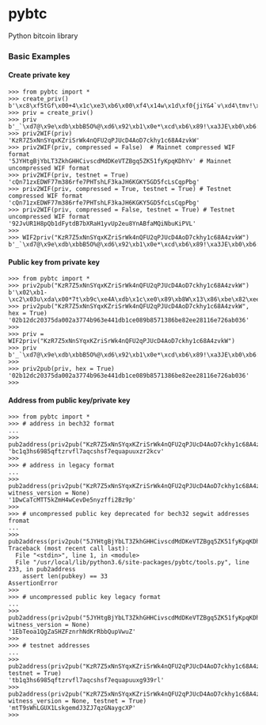 # pybtc
Python bitcoin library


### Basic Examples

#### Create private key

    >>> from pybtc import *
    >>> create_priv()
    b'\xc8\xf5tGf\x00+4\x1c\xe3\xb6\x00\xf4\x14w\x1d\xf0{jiY&4`v\xd4\tmv!\x0f\x1f'
    >>> priv = create_priv()
    >>> priv
    b'_`\xd7@\x9e\xdb\xbbB5O%@\xd6\x92\xb1\x0e*\xcd\xb6\x89!\xa3JE\xb0\xb6:\x8c\x04\x88\xc9\xa5'
    >>> priv2WIF(priv)  
    'KzR7Z5xNnSYqxKZriSrWk4nQFU2qPJUcD4AoD7ckhy1c68A4zvkW'
    >>> priv2WIF(priv, compressed = False)  # Mainnet compressed WIF format
    '5JYHtgBjYbLT3ZkhGHHCivscdMdDKeVTZBgq5ZK51fyKpqKDhYv' # Mainnet uncompressed WIF format
    >>> priv2WIF(priv, testnet = True)
    'cQn71zxEDWF77m386rfe7PHTshLF3kaJH6KGKY5GD5fcLsCqpPbg'
    >>> priv2WIF(priv, compressed = True, testnet = True) # Testnet compressed WIF format
    'cQn71zxEDWF77m386rfe7PHTshLF3kaJH6KGKY5GD5fcLsCqpPbg'
    >>> priv2WIF(priv, compressed = False, testnet = True) # Testnet uncompressed WIF format
    '92JvUR1H8pQb1dFytdB7bXRaH1yvUp2eu8YnABfaMQiNbuKiPVL'
    >>>
    >>> WIF2priv("KzR7Z5xNnSYqxKZriSrWk4nQFU2qPJUcD4AoD7ckhy1c68A4zvkW")
    b'_`\xd7@\x9e\xdb\xbbB5O%@\xd6\x92\xb1\x0e*\xcd\xb6\x89!\xa3JE\xb0\xb6:\x8c\x04\x88\xc9\xa5'
    
#### Public key from private key

    >>> from pybtc import *
    >>> priv2pub("KzR7Z5xNnSYqxKZriSrWk4nQFU2qPJUcD4AoD7ckhy1c68A4zvkW")
    b'\x02\xb1-\xc2\x03u\xda\x00*7t\xb9c\xe4A\xdb\x1c\xe0\x89\xb8W\x13\x86\xbe\x82\xee(\x11nrj\xb06'
    >>> priv2pub("KzR7Z5xNnSYqxKZriSrWk4nQFU2qPJUcD4AoD7ckhy1c68A4zvkW", hex = True)
    '02b12dc20375da002a3774b963e441db1ce089b8571386be82ee28116e726ab036'
    >>>
    >>> priv = WIF2priv("KzR7Z5xNnSYqxKZriSrWk4nQFU2qPJUcD4AoD7ckhy1c68A4zvkW")
    >>> priv
    b'_`\xd7@\x9e\xdb\xbbB5O%@\xd6\x92\xb1\x0e*\xcd\xb6\x89!\xa3JE\xb0\xb6:\x8c\x04\x88\xc9\xa5'
    >>>
    >>> priv2pub(priv, hex = True)
    '02b12dc20375da002a3774b963e441db1ce089b8571386be82ee28116e726ab036'
    >>>

#### Address from public key/private key

    >>> from pybtc import *
    >>> # address in bech32 format
    ...
    >>> pub2address(priv2pub("KzR7Z5xNnSYqxKZriSrWk4nQFU2qPJUcD4AoD7ckhy1c68A4zvkW"))
    'bc1q3hs6985qftzrvfl7aqcshsf7equapuuxzr2kcv'
    >>>
    >>> # address in legacy format
    ...
    >>> pub2address(priv2pub("KzR7Z5xNnSYqxKZriSrWk4nQFU2qPJUcD4AoD7ckhy1c68A4zvkW"), witness_version = None)
    '1DwCaTcMTT5kZmH4wCevDe5nyzffi2Bz9p'
    >>>
    >>> # uncompressed public key deprecated for bech32 segwit addresses fromat
    ...
    >>> pub2address(priv2pub("5JYHtgBjYbLT3ZkhGHHCivscdMdDKeVTZBgq5ZK51fyKpqKDhYv"))
    Traceback (most recent call last):
      File "<stdin>", line 1, in <module>
      File "/usr/local/lib/python3.6/site-packages/pybtc/tools.py", line 233, in pub2address
        assert len(pubkey) == 33
    AssertionError
    >>>
    >>> # uncompressed public key legacy format
    ...
    >>> pub2address(priv2pub("5JYHtgBjYbLT3ZkhGHHCivscdMdDKeVTZBgq5ZK51fyKpqKDhYv"), witness_version = None)
    '1EbTeoa1QgZaSHZFznrhNdKrRbbQupVwuZ'
    >>>
    >>> # testnet addresses
    ...
    >>> pub2address(priv2pub("KzR7Z5xNnSYqxKZriSrWk4nQFU2qPJUcD4AoD7ckhy1c68A4zvkW"), testnet = True)
    'tb1q3hs6985qftzrvfl7aqcshsf7equapuuxg939rl'
    >>> pub2address(priv2pub("KzR7Z5xNnSYqxKZriSrWk4nQFU2qPJUcD4AoD7ckhy1c68A4zvkW"), witness_version = None, testnet = True)
    'mtT9sWhLGUX1LskgemdJ3ZJ7qzGNaygcXP'
    >>>

